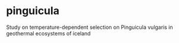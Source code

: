 # pinguicula
Study on temperature-dependent selection on Pinguicula vulgaris in geothermal ecosystems of iceland
